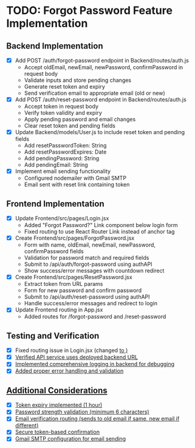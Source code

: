 # TODO: Forgot Password Feature Implementation

## Backend Implementation
- [x] Add POST /auth/forgot-password endpoint in Backend/routes/auth.js
  - Accept oldEmail, newEmail, newPassword, confirmPassword in request body
  - Validate inputs and store pending changes
  - Generate reset token and expiry
  - Send verification email to appropriate email (old or new)
- [x] Add POST /auth/reset-password endpoint in Backend/routes/auth.js
  - Accept token in request body
  - Verify token validity and expiry
  - Apply pending password and email changes
  - Clear reset token and pending fields
- [x] Update Backend/models/User.js to include reset token and pending fields
  - Add resetPasswordToken: String
  - Add resetPasswordExpires: Date
  - Add pendingPassword: String
  - Add pendingEmail: String
- [x] Implement email sending functionality
  - Configured nodemailer with Gmail SMTP
  - Email sent with reset link containing token

## Frontend Implementation
- [x] Update Frontend/src/pages/Login.jsx
  - Added "Forgot Password?" Link component below login form
  - Fixed routing to use React Router Link instead of anchor tag
- [x] Create Frontend/src/pages/ForgotPassword.jsx
  - Form with name, oldEmail, newEmail, newPassword, confirmPassword fields
  - Validation for password match and required fields
  - Submit to /api/auth/forgot-password using authAPI
  - Show success/error messages with countdown redirect
- [x] Create Frontend/src/pages/ResetPassword.jsx
  - Extract token from URL params
  - Form for new password and confirm password
  - Submit to /api/auth/reset-password using authAPI
  - Handle success/error messages and redirect to login
- [x] Update Frontend routing in App.jsx
  - Added routes for /forgot-password and /reset-password

## Testing and Verification
- [x] Fixed routing issue in Login.jsx (changed <a href> to <Link>)
- [x] Verified API service uses deployed backend URL
- [x] Implemented comprehensive logging in backend for debugging
- [x] Added proper error handling and validation

## Additional Considerations
- [x] Token expiry implemented (1 hour)
- [x] Password strength validation (minimum 6 characters)
- [x] Email verification routing (sends to old email if same, new email if different)
- [x] Secure token-based confirmation
- [x] Gmail SMTP configuration for email sending
